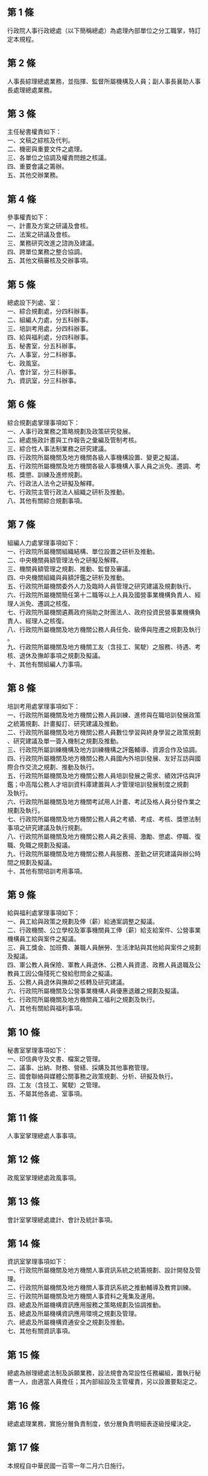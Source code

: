 第 1 條
-------
行政院人事行政總處（以下簡稱總處）為處理內部單位之分工職掌，特訂  
定本規程。

第 2 條
-------
人事長綜理總處業務，並指揮、監督所屬機構及人員；副人事長襄助人事  
長處理總處業務。

第 3 條
-------
主任秘書權責如下：  
一、文稿之綜核及代判。  
二、機密與重要文件之處理。  
三、各單位之協調及權責問題之核議。  
四、重要會議之籌辦。  
五、其他交辦業務。

第 4 條
-------
參事權責如下：  
一、計畫及方案之研議及會核。  
二、法案之研議及會核。  
三、業務研究改進之諮詢及建議。  
四、跨單位業務之整合協調。  
五、其他文稿審核及交辦事項。

第 5 條
-------
總處設下列處、室：  
一、綜合規劃處，分四科辦事。  
二、組編人力處，分五科辦事。  
三、培訓考用處，分四科辦事。  
四、給與福利處，分四科辦事。  
五、秘書室，分五科辦事。  
六、人事室，分二科辦事。  
七、政風室。  
八、會計室，分三科辦事。  
九、資訊室，分三科辦事。

第 6 條
-------
綜合規劃處掌理事項如下：  
一、人事行政業務之策略規劃及政策研究發展。  
二、總處施政計畫與工作報告之彙編及管制考核。  
三、綜合性人事法制業務之研究建議。  
四、行政院所屬機關及地方機關各級人事機構設置、變更之擬議。  
五、行政院所屬機關及地方機關各級人事機構人事人員之派免、遷調、考  
    核、獎懲、訓練及進修規劃。  
六、行政法人法令之研擬及解釋。  
七、行政院主管行政法人組織之研析及推動。  
八、其他有關綜合規劃事項。

第 7 條
-------
組編人力處掌理事項如下：  
一、行政院所屬機關組織結構、單位設置之研析及推動。  
二、中央機關員額管理法令之研擬及解釋。  
三、機關員額管理之規劃、推動、監督及審議。  
四、中央機關組織與員額評鑑之研析及推動。  
五、行政院所屬機關委外人力及臨時人員管理之研究建議及規劃執行。  
六、行政院所屬機關簡任第十二職等以上人員及國營事業機構負責人、經  
    理人派免、遷調之核復。  
七、行政院所屬機關遴薦政府捐助之財團法人、政府投資民營事業機構負  
    責人、經理人之核復。  
八、行政院所屬機關及地方機關公務人員任免、級俸與陞遷之規劃及執行  
    。  
九、行政院所屬機關及地方機關工友（含技工、駕駛）之服務、待遇、考  
    核、退休及撫卹事項之規劃及擬議。  
十、其他有關組編人力事項。

第 8 條
-------
培訓考用處掌理事項如下：  
一、行政院所屬機關及地方機關公務人員訓練、進修與在職培訓發展政策  
    之統籌規劃、計畫擬訂、研究建議及推動。  
二、行政院所屬機關及地方機關公務人員數位學習與終身學習之政策規劃  
    、研究建議及單一簽入機制之規劃及推動。  
三、行政院所屬訓練機構及地方訓練機構之評鑑輔導、資源合作及協調。  
四、行政院所屬機關及地方機關公務人員國內外培訓發展、友好互訪與國  
    際合作交流之規劃、推動及執行。  
五、行政院所屬機關及地方機關公務人員培訓發展之需求、績效評估與評  
    鑑；中高階公務人才培訓資料庫建置與人才管理培訓發展制度之規劃  
    及執行。  
六、行政院所屬機關及地方機關考試用人計畫、考試及格人員分發作業之  
    規劃及執行。  
七、行政院所屬機關及地方機關公務人員之考績、考成、考核、獎懲法制  
    事項之研究建議及執行規劃。  
八、行政院所屬機關及地方機關公務人員之表揚、激勵、懲處、停職、復  
    職、免職之規劃及擬議。  
九、行政院所屬機關及地方機關公務人員服務、差勤之研究建議與辦公時  
    間之規劃及擬議。  
十、其他有關培訓考用事項。

第 9 條
-------
給與福利處掌理事項如下：  
一、員工給與政策之規劃及俸（薪）給通案調整之擬議。  
二、行政機關、公立學校及軍事機關員工俸（薪）給支給案件、公營事業  
    機構員工給與案件之擬議。  
三、員工獎金、加班費、兼職人員酬勞、生活津貼與其他給與案件之規劃  
    及擬議。  
四、軍公教人員保險、軍教人員退休、公務人員資遣、政務人員退職及公  
    教員工因公傷殘死亡發給慰問金之擬議。  
五、公務人員退休與撫卹之核轉及研究建議。  
六、行政院所屬機關及公營事業機構人員優惠退離之規劃及擬議。  
七、行政院所屬機關及地方機關員工福利之規劃及執行。  
八、其他有關給與福利事項。

第 10 條
--------
秘書室掌理事項如下：  
一、印信典守及文書、檔案之管理。  
二、議事、出納、財務、營繕、採購及其他事務管理。  
三、國會聯絡與媒體公關事務之政策規劃、分析、研擬及執行。  
四、工友（含技工、駕駛）之管理。  
五、不屬其他各處、室事項。

第 11 條
--------
人事室掌理總處人事事項。

第 12 條
--------
政風室掌理總處政風事項。

第 13 條
--------
會計室掌理總處歲計、會計及統計事項。

第 14 條
--------
資訊室掌理事項如下：  
一、行政院所屬機關及地方機關人事資訊系統之統籌規劃、設計開發及管  
    理。  
二、行政院所屬機關及地方機關人事資訊系統之推動輔導及教育訓練。  
三、行政院所屬機關及地方機關人事資料之蒐集及運用。  
四、總處及所屬機構資訊應用服務之策略規劃及協調推動。  
五、總處及所屬機構資訊應用環境之規劃及管理。  
六、總處及所屬機構資通安全之規劃及推動。  
七、其他有關資訊事項。

第 15 條
--------
總處為辦理總處法制及訴願業務，設法規會為常設性任務編組，置執行秘  
書一人，由適當人員擔任；其內部組設及主管權責，另以設置要點定之。

第 16 條
--------
總處處理業務，實施分層負責制度，依分層負責明細表逐級授權決定。

第 17 條
--------
本規程自中華民國一百零一年二月六日施行。　

